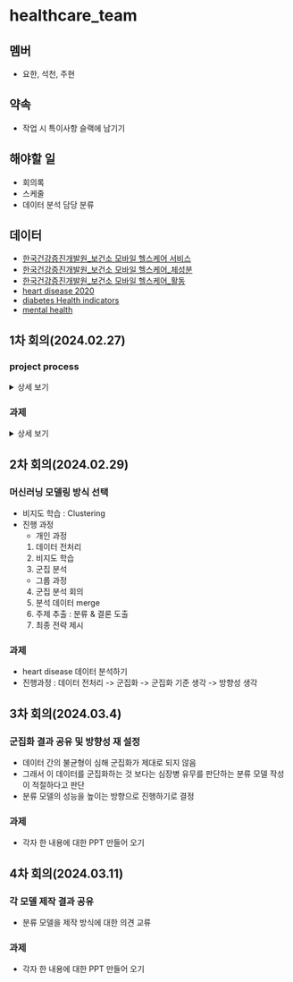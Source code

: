 # healthcare_team

## 멤버
- 요한, 석천, 주현

## 약속
- 작업 시 특이사항 슬랙에 남기기 


## 해야할 일
- 회의록
- 스케줄
- 데이터 분석 담당 분류

## 데이터
- [한국건강증진개발원_보건소 모바일 헬스케어 서비스](https://www.data.go.kr/data/15068787/fileData.do#tab-layer-file)
- [한국건강증진개발원_보건소 모바일 헬스케어_체성분](https://www.data.go.kr/data/15091595/fileData.do#tab-layer-file)
- [한국건강증진개발원_보건소 모바일 헬스케어_활동](https://www.data.go.kr/data/15091596/fileData.do#tab-layer-file)
- [heart disease 2020](https://www.kaggle.com/datasets/aqleemkhan/heart-disease-2020/data)
- [diabetes Health indicators](https://www.kaggle.com/datasets/alexteboul/diabetes-health-indicators-dataset)
- [mental health](https://www.kaggle.com/datasets/dhivyeshrk/diseases-and-symptoms-dataset/data)

## 1차 회의(2024.02.27)
### project process
<details>
<summary>상세 보기</summary>

#### 1. 타겟
- 보건소의 모바일 헬스케어 서비스 develop
#### 2. 데이터
- 신체활동 : 안전 시 목표 심박수, 상담 차수, 활동 처방 구분, 하루활동 칼로리, 하루 활동 시간, 활동유효한계
- 체성분: 체중, 체질량지수
- 상담 : 운동상담, 영양상담, 건강상담
#### 3. 로드맵
- 신체활동, 체성분, 상담 데이터를 바탕으로 고객들을 grouping 해서 맞춤 서비스 제공 
</details>
 
### 과제
<details>
<summary>상세 보기</summary>

- 신체활동, 생체 데이터, 만성질환자 관련 데이터 더 가져오기
</details>

## 2차 회의(2024.02.29)
### 머신러닝 모델링 방식 선택
- 비지도 학습 : Clustering 
- 진행 과정
    + 개인 과정
    1. 데이터 전처리
    2. 비지도 학습
    3. 군집 분석 
    + 그룹 과정
    4. 군집 분석 회의
    5. 분석 데이터 merge
    6. 주제 추출 : 분류 & 결론 도출
    7. 최종 전략 제시 



### 과제
- heart disease 데이터 분석하기
- 진행과정 : 데이터 전처리 -> 군집화 -> 군집화 기준 생각 -> 방향성 생각

## 3차 회의(2024.03.4)
### 군집화 결과 공유 및 방향성 재 설정
- 데이터 간의 불균형이 심해 군집화가 제대로 되지 않음
- 그래서 이 데이터를 군집화하는 것 보다는 심장병 유무를 판단하는 분류 모델 작성이 적절하다고 판단
- 분류 모델의 성능을 높이는 방향으로 진행하기로 결정

### 과제
- 각자 한 내용에 대한 PPT 만들어 오기


## 4차 회의(2024.03.11)
### 각 모델 제작 결과 공유
- 분류 모델을 제작 방식에 대한 의견 교류

### 과제
- 각자 한 내용에 대한 PPT 만들어 오기